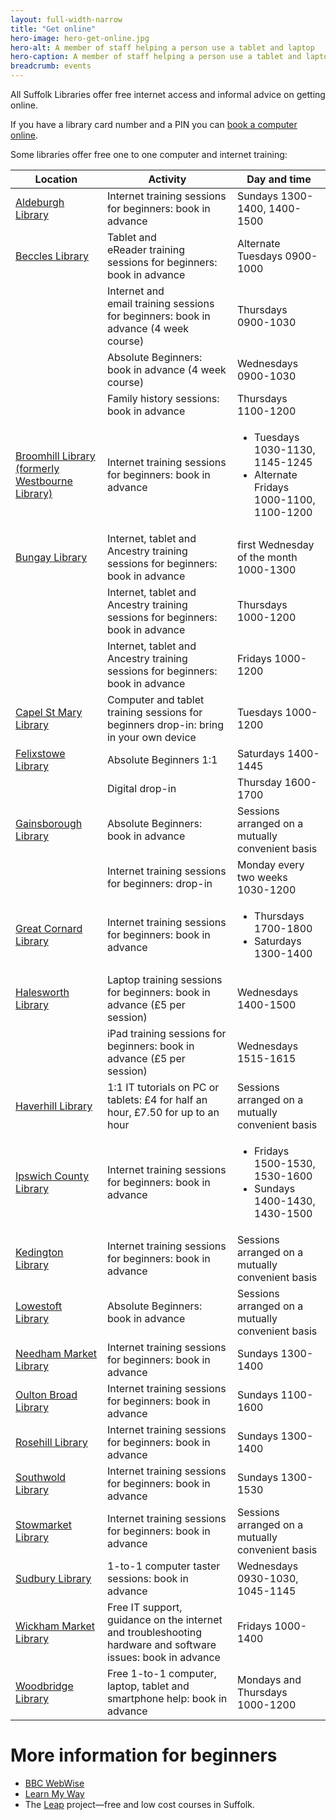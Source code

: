 ```yaml
---
layout: full-width-narrow
title: "Get online"
hero-image: hero-get-online.jpg
hero-alt: A member of staff helping a person use a tablet and laptop
hero-caption: A member of staff helping a person use a tablet and laptop
breadcrumb: events
---
```

All Suffolk Libraries offer free internet access and informal advice on getting online.

If you have a library card number and a PIN you can [book a computer online](http://netloan.suffolklibraries.co.uk).

Some libraries offer free one to one computer and internet training:
<table class="pure-table">
<thead>
<tr>
<th>Location</th>
<th>Activity</th>
<th>Day and time</th>
</tr>
</thead>
<tbody>
<tr>
<td><a href="http://suffolklibraries.co.uk/branches/aldeburgh-library/">Aldeburgh Library</a></td>
<td>Internet training sessions for beginners: book in advance</td>
<td>Sundays 1300-1400, 1400-1500</td>
</tr>
<tr>
<td><a href="http://suffolklibraries.co.uk/branches/beccles-library/">Beccles Library</a></td>
<td>Tablet and eReader training sessions for beginners: book in advance</td>
<td>Alternate Tuesdays 0900-1000</td>
</tr>
<tr>
<td></td>
<td>Internet and email training sessions for beginners: book in advance (4 week course)</td>
<td>Thursdays 0900-1030</td>
</tr>
<tr>
<td></td>
<td>Absolute Beginners: book in advance (4 week course)</td>
<td>Wednesdays 0900-1030</td>
</tr>
<tr>
<td></td>
<td>Family history sessions: book in advance</td>
<td>Thursdays 1100-1200</td>
</tr>
<tr>
<tr>
<td><a href="http://suffolklibraries.co.uk/branches/broomhill-library/">Broomhill Library (formerly Westbourne Library)</a></td><td>Internet training sessions for beginners: book in advance</td>
<td>
<ul>
	<li>Tuesdays 1030-1130, 1145-1245</li>
	<li>Alternate Fridays 1000-1100, 1100-1200</li>
</ul>
</td>
</tr>
<td><a href="http://suffolklibraries.co.uk/branches/bungay-library/">Bungay Library</a></td>
<td>Internet, tablet and Ancestry training sessions for beginners: book in advance</td>
<td>first Wednesday of the month 1000-1300</td>
</tr>
<tr>
<td></td>
<td>Internet, tablet and Ancestry training sessions for beginners: book in advance</td>
<td>Thursdays 1000-1200</td>
</tr>
<tr>
<td></td>
<td>Internet, tablet and Ancestry training sessions for beginners: book in advance</td>
<td>Fridays 1000-1200</td>
</tr>
</tr>
<td><a href="http://suffolklibraries.co.uk/branches/capel-st-mary-library/">Capel St Mary Library</a></td>
<td>Computer and tablet training sessions for beginners drop-in: bring in your own device</td>
<td>Tuesdays 1000-1200</td>
</tr>
<tr>
<td><a href="http://suffolklibraries.co.uk/branches/felixstowe-library/">Felixstowe Library</a></td>
<td>Absolute Beginners 1:1</td>
<td>Saturdays 1400-1445</td>
</tr>
<tr>
<td></td>
<td>Digital drop-in</td>
<td>Thursday 1600-1700</td>
</tr>
<tr>
<td><a href="http://suffolklibraries.co.uk/branches/gainsborough-community-library/">Gainsborough Library</a></td>
<td>Absolute Beginners: book in advance</td>
<td>Sessions arranged on a mutually convenient basis</td>
</tr>
<tr>
<td></td>
<td>Internet training sessions for beginners: drop-in</td>
<td>Monday every two weeks 1030-1200</td>
</tr>
<tr>
<td><a href="http://suffolklibraries.co.uk/branches/great-cornard-library/">Great Cornard Library</a></td>
<td>Internet training sessions for beginners: book in advance</td>
<td>
<ul>
	<li>Thursdays 1700-1800</li>
	<li>Saturdays 1300-1400</li>
</ul>
</td>
</tr>
<tr>
<td><a href="http://suffolklibraries.co.uk/branches/halesworth-library/">Halesworth Library</a></td>
<td>Laptop training sessions for beginners: book in advance (£5 per session)</td>
<td>Wednesdays 1400-1500</td>
</tr>
<tr>
<td></td>
<td>iPad training sessions for beginners: book in advance (£5 per session)</td>
<td>Wednesdays 1515-1615</td>
</tr>
<tr>
<td><a href="http://suffolklibraries.co.uk/branches/haverhill-library/">Haverhill Library</a></td>
<td>1:1 IT tutorials on PC or tablets: £4 for half an hour, £7.50 for up to an hour</td>
<td>Sessions arranged on a mutually convenient basis</td>
</tr>
<tr>
<td><a href="http://suffolklibraries.co.uk/branches/ipswich-county-library/">Ipswich County Library</a></td>
<td>Internet training sessions for beginners: book in advance</td>
<td>
<ul>
	<li>Fridays 1500-1530, 1530-1600</li>
	<li>Sundays 1400-1430, 1430-1500</li>
</ul>
</td>
</tr>
<tr>
<td><a href="http://suffolklibraries.co.uk/branches/kedington-library/">Kedington Library</a></td>
<td>Internet training sessions for beginners: book in advance</td>
<td>Sessions arranged on a mutually convenient basis</td>
</tr>
<tr>
<td><a href="http://suffolklibraries.co.uk/branches/lowestoft-library/">Lowestoft Library</a></td>
<td>Absolute Beginners: book in advance</td>
<td>Sessions arranged on a mutually convenient basis</td>
</tr>
<tr>
<td><a href="http://suffolklibraries.co.uk/branches/needham-market-library/">Needham Market Library</a></td>
<td>Internet training sessions for beginners: book in advance</td>
<td>Sundays 1300-1400</td>
</tr>
<tr>
<td><a href="http://suffolklibraries.co.uk/branches/oulton-broad-library/">Oulton Broad Library</a></td>
<td>Internet training sessions for beginners: book in advance</td>
<td>Sundays 1100-1600</td>
</tr>
<tr>
<td><a href="http://suffolklibraries.co.uk/branches/rosehill-library/">Rosehill Library</a></td>
<td>Internet training sessions for beginners: book in advance</td>
<td>Sundays 1300-1400</td>
</tr>
<tr>
<td><a href="http://suffolklibraries.co.uk/branches/southwold-library/">Southwold Library</a></td>
<td>Internet training sessions for beginners: book in advance</td>
<td>Sundays 1300-1530</td>
</tr>
<tr>
<td><a href="http://suffolklibraries.co.uk/branches/stowmarket-library/">Stowmarket Library</a></td>
<td>Internet training sessions for beginners: book in advance</td>
<td>Sessions arranged on a mutually convenient basis</td>
</tr>
<tr>
<td><a href="http://suffolklibraries.co.uk/branches/sudbury-library/">Sudbury Library</a></td>
<td>1-to-1 computer taster sessions: book in advance</td>
<td>Wednesdays 0930-1030, 1045-1145</td>
</tr>
<tr>
<td><a href="http://suffolklibraries.co.uk/branches/wickham-market-library/">Wickham Market Library</a></td>
<td>Free IT support, guidance on the internet and troubleshooting hardware and software issues: book in advance</td>
<td>Fridays 1000-1400</td>
</tr>
<tr>
<td><a href="http://suffolklibraries.co.uk/branches/woodbridge-library/">Woodbridge Library</a></td>
<td>Free 1-to-1 computer, laptop, tablet and smartphone help: book in advance</td>
<td>Mondays and Thursdays 1000-1200</td>
</tr>
</tbody>
</table>

# More information for beginners

* [BBC WebWise](http://www.bbc.co.uk/webwise/0/)
* [Learn My Way](http://www.learnmyway.com/)
* The [Leap](http://www.leap.ac.uk/home) project—free and low cost courses in Suffolk.
